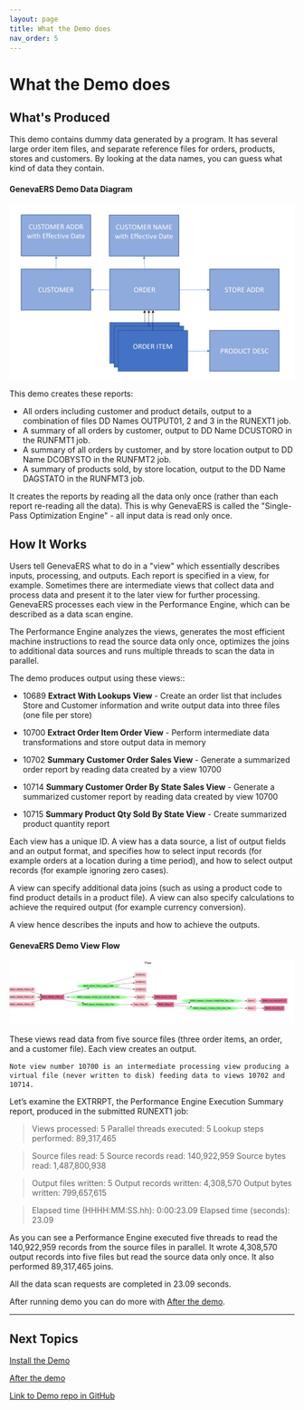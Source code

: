 ```yaml
---
layout: page
title: What the Demo does
nav_order: 5
---
```

# What the Demo does

## What's Produced

This demo contains dummy data generated by a program.  It has several large order item files, and separate reference files for orders, products, stores and customers.  By looking at the data  names, you can guess what kind of data they contain.

#### GenevaERS Demo Data Diagram
![(GenevaERS Demo Data)]( ./images/GenevaERSDemoDataDiagram.png )

This demo creates these reports:
- All orders including customer and product details, output to a combination of files DD Names OUTPUT01, 2 and 3 in the RUNEXT1 job.
- A summary of all orders by customer, output to DD Name DCUSTORO in the RUNFMT1 job.
- A summary of all orders by customer, and by store location output to DD Name DCOBYSTO in the RUNFMT2 job.
- A summary of products sold, by store location, output to the DD Name DAGSTATO in the RUNFMT3 job.

It creates the reports by reading all the data only once (rather than each report re-reading all the data).  This is why GenevaERS is called the "Single-Pass Optimization Engine" - all input data is read only once.

## How It Works
Users tell GenevaERS what to do in a "view" which essentially describes inputs, processing, and outputs.  Each report is specified in a view, for example.   Sometimes there are intermediate views that collect data and process data and present it to the later view for further processing. GenevaERS processes each view in the Performance Engine, which can be described as a data scan engine. 

The Performance Engine analyzes the views, generates the most efficient machine instructions to read the source data only once, optimizes the joins to additional data sources and runs multiple threads to scan the data in parallel. 

The demo produces output using these views::

- 10689 __Extract With Lookups View__ - Create an order list that includes Store and Customer information and write output data into three files (one file per store)

- 10700  __Extract Order Item Order View__ - Perform intermediate data transformations and store output data in memory

- 10702 __Summary Customer Order Sales View__ - Generate a summarized order report by reading data created by a view 10700

- 10714 __Summary Customer Order By State Sales View__ - Generate a summarized customer report by reading data created by view 10700

- 10715 __Summary Product Qty Sold By State View__ - Create summarized product quantity report

Each view has a unique ID.  A view has a data source, a list of output fields and an output format, and specifies how to select input records (for example orders at a location during a time period), and how to select output records (for example ignoring zero cases).  

A view can specify additional data joins (such as using a product code to find product details in a product file). A view can also specify calculations to achieve the required output (for example currency conversion).  

A view hence describes the inputs and how to achieve the outputs. 

#### GenevaERS Demo View Flow
![(GenevaERS Demo View Flow)]( ./images/GenevaERSDemoViewFlow.png )

These views read data from five source files (three order items, an order, and a customer file). Each view creates an output.

    Note view number 10700 is an intermediate processing view producing a virtual file (never written to disk) feeding data to views 10702 and 10714.

Let’s examine the EXTRRPT, the Performance Engine Execution Summary report, produced in the submitted RUNEXT1 job: 

>Views processed:                5
>Parallel threads executed:      5
>Lookup steps performed:         89,317,465

>Source files read:              5
>Source records read:            140,922,959
>Source bytes read:              1,487,800,938

>Output files written:           5
>Output records written:         4,308,570
>Output bytes written:           799,657,615

>Elapsed time (HHHH:MM:SS.hh):   0:00:23.09
>Elapsed time (seconds):         23.09

As you can see a Performance Engine executed five threads to read the 140,922,959 records from the source files in parallel. It wrote 4,308,570
output records into five files but read the source data only once. It also performed 89,317,465 joins.

All the data scan requests are completed in 23.09 seconds.


After running demo you can do more with [After the demo](AfterDemo.md).

-----

## Next Topics

[Install the Demo](InstallDemo.md)

[After the demo](AfterDemo.md)

[Link to Demo repo in GitHub](https://github.com/genevaers/demo)
